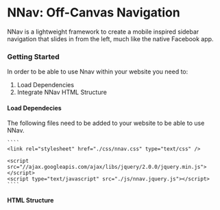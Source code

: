 # NNav: Off-Canvas Navigation

NNav is a lightweight framework to create a mobile inspired sidebar navigation
that slides in from the left, much like the native Facebook app.

### Getting Started

In order to be able to use Nnav within your website you need to:
 1. Load Dependencies
 2. Integrate NNav HTML Structure

#### Load Dependecies
The following files need to be added to your website to be able to use NNav.
    
    ````
    <link rel="stylesheet" href="./css/nnav.css" type="text/css" />

    <script src="//ajax.googleapis.com/ajax/libs/jquery/2.0.0/jquery.min.js"></script>
    <script type="text/javascript" src="./js/nnav.jquery.js"></script>
    ````

#### HTML Structure